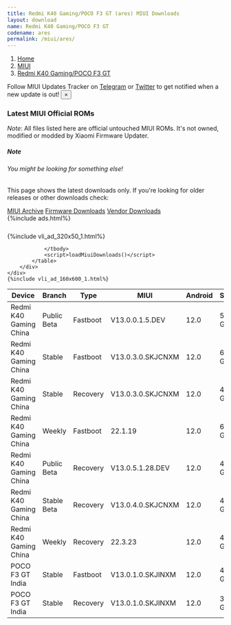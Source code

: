```yaml
---
title: Redmi K40 Gaming/POCO F3 GT (ares) MIUI Downloads
layout: download
name: Redmi K40 Gaming/POCO F3 GT
codename: ares
permalink: /miui/ares/
---
```

<nav aria-label="breadcrumb">
    <ol class="breadcrumb">
        <li class="breadcrumb-item"><a href="/">Home</a></li>
        <li class="breadcrumb-item"><a href="/miui/">MIUI</a></li>
        <li class="breadcrumb-item active" aria-current="page"><a href="/miui/ares/">Redmi K40 Gaming/POCO F3 GT</a></li>
    </ol>
</nav>
<div class="alert alert-primary alert-dismissible fade show" role="alert">
    Follow MIUI Updates Tracker on <a href="https://t.me/MIUIUpdatesTracker" class="alert-link">Telegram</a>
     or <a href="https://twitter.com/MiFwUpdater" class="alert-link">Twitter</a> to get notified when a new update is out!
    <button type="button" class="close" data-dismiss="alert" aria-label="Close">
        <span aria-hidden="true">&times;</span>
    </button>
</div>

### Latest MIUI Official ROMs
*Note*: All files listed here are official untouched MIUI ROMs. It's not owned, modified or modded by Xiaomi Firmware Updater.
<div class="card">
  <div class="card-body">
    <h5 class="card-title">Note</h5>
    <h6 class="card-subtitle mb-2 text-muted">You might be looking for something else!</h6>
    <p class="card-text">This page shows the latest downloads only.
     If you're looking for older releases or other downloads check:</p>
    <a href="/archive/miui/ares/" class="card-link">MIUI Archive</a>
    <a href="/firmware/ares/" class="card-link">Firmware Downloads</a>
    <a href="/vendor/ares/" class="card-link">Vendor Downloads</a>
  </div>
</div>
{%include ads.html%}
<div class="row justify-content-center">
    <div class="col-10">
        <div class="table-responsive-md" style="margin-top: 25px;">
            {%include vli_ad_320x50_1.html%}
            <table id="miui" class="display dt-responsive nowrap compact table table-striped table-hover table-sm">
                <thead class="thead-dark">
                    <tr>
                        <th data-ref="device">Device</th>
                        <th data-ref="branch">Branch</th>
                        <th data-ref="type">Type</th>
                        <th data-ref="miui">MIUI</th>
                        <th data-ref="android">Android</th>
                        <th data-ref="size">Size</th>
                        <th data-ref="size">Date</th>
                        <th data-ref="link">Link</th>
                    </tr>
                </thead>
                <tbody>
                <tr><td>Redmi K40 Gaming China</td><td>Public Beta</td><td>Fastboot</td><td>V13.0.0.1.5.DEV</td><td>12.0</td><td>5.3 GB</td><td>2022-01-21</td><td><a href="/miui/ares/public beta/V13.0.0.1.5.DEV/">Download</a></td></tr>
<tr><td>Redmi K40 Gaming China</td><td>Stable</td><td>Fastboot</td><td>V13.0.3.0.SKJCNXM</td><td>12.0</td><td>6.1 GB</td><td>2022-02-23</td><td><a href="/miui/ares/stable/V13.0.3.0.SKJCNXM/">Download</a></td></tr>
<tr><td>Redmi K40 Gaming China</td><td>Stable</td><td>Recovery</td><td>V13.0.3.0.SKJCNXM</td><td>12.0</td><td>4.7 GB</td><td>2022-03-01</td><td><a href="/miui/ares/stable/V13.0.3.0.SKJCNXM/">Download</a></td></tr>
<tr><td>Redmi K40 Gaming China</td><td>Weekly</td><td>Fastboot</td><td>22.1.19</td><td>12.0</td><td>6.3 GB</td><td>2022-01-19</td><td><a href="/miui/ares/weekly/22.1.19/">Download</a></td></tr>
<tr><td>Redmi K40 Gaming China</td><td>Public Beta</td><td>Recovery</td><td>V13.0.5.1.28.DEV</td><td>12.0</td><td>4.4 GB</td><td>2022-04-29</td><td><a href="/miui/ares/public beta/V13.0.5.1.28.DEV/">Download</a></td></tr>
<tr><td>Redmi K40 Gaming China</td><td>Stable Beta</td><td>Recovery</td><td>V13.0.4.0.SKJCNXM</td><td>12.0</td><td>4.8 GB</td><td>2022-03-29</td><td><a href="/miui/ares/stable beta/V13.0.4.0.SKJCNXM/">Download</a></td></tr>
<tr><td>Redmi K40 Gaming China</td><td>Weekly</td><td>Recovery</td><td>22.3.23</td><td>12.0</td><td>4.5 GB</td><td>2022-03-24</td><td><a href="/miui/ares/weekly/22.3.23/">Download</a></td></tr>
<tr><td>POCO F3 GT India</td><td>Stable</td><td>Fastboot</td><td>V13.0.1.0.SKJINXM</td><td>12.0</td><td>4.7 GB</td><td>2022-02-28</td><td><a href="/miui/ares/stable/V13.0.1.0.SKJINXM/">Download</a></td></tr>
<tr><td>POCO F3 GT India</td><td>Stable</td><td>Recovery</td><td>V13.0.1.0.SKJINXM</td><td>12.0</td><td>3.4 GB</td><td>2022-03-09</td><td><a href="/miui/ares/stable/V13.0.1.0.SKJINXM/">Download</a></td></tr>

                </tbody>
                <script>loadMiuiDownloads()</script>
            </table>
        </div>
    </div>
    {%include vli_ad_160x600_1.html%}
</div>
